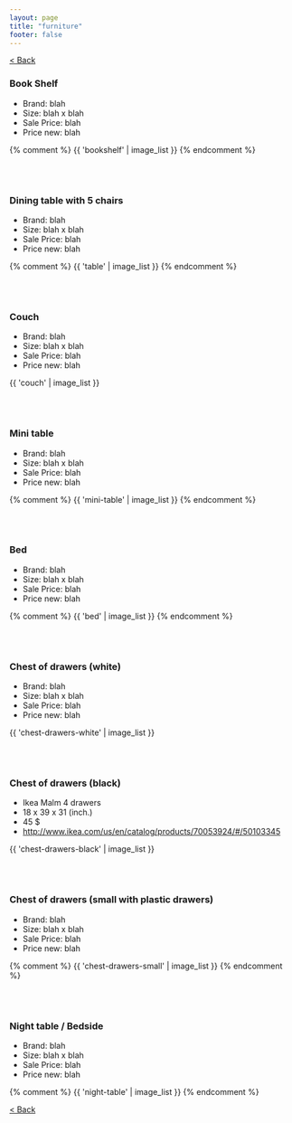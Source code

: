 ```yaml
---
layout: page
title: "furniture"
footer: false
---
```

<a href="/sale-house-stuff">< Back</a>

<h3>Book Shelf</h3>

* Brand: blah
* Size: blah x blah
* Sale Price: blah
* Price new: blah

{% comment %} 
{{ 'bookshelf' | image_list }}
{% endcomment %}

<br/>
<br/>

<h3>Dining table with 5 chairs</h3>

* Brand: blah
* Size: blah x blah
* Sale Price: blah
* Price new: blah

{% comment %} 
{{ 'table' | image_list }}
{% endcomment %}

<br/>
<br/>

<h3>Couch</h3>

* Brand: blah
* Size: blah x blah
* Sale Price: blah
* Price new: blah

{{ 'couch' | image_list }}

<br/>
<br/>

<h3>Mini table</h3>

* Brand: blah
* Size: blah x blah
* Sale Price: blah
* Price new: blah

{% comment %} 
{{ 'mini-table' | image_list }}
{% endcomment %}

<br/>
<br/>

<h3>Bed</h3>

* Brand: blah
* Size: blah x blah
* Sale Price: blah
* Price new: blah

{% comment %} 
{{ 'bed' | image_list }}
{% endcomment %}

<br/>
<br/>

<h3>Chest of drawers (white)</h3>

* Brand: blah
* Size: blah x blah
* Sale Price: blah
* Price new: blah

{{ 'chest-drawers-white' | image_list }}

<br/>
<br/>

<h3>Chest of drawers (black)</h3>

* Ikea Malm 4 drawers
* 18 x 39 x 31 (inch.)
* 45 $
* http://www.ikea.com/us/en/catalog/products/70053924/#/50103345

{{ 'chest-drawers-black' | image_list }}

<br/>
<br/>

<h3>Chest of drawers (small with plastic drawers)</h3>

* Brand: blah
* Size: blah x blah
* Sale Price: blah
* Price new: blah

{% comment %} 
{{ 'chest-drawers-small' | image_list }}
{% endcomment %}

<br/>
<br/>

<h3>Night table / Bedside</h3>

* Brand: blah
* Size: blah x blah
* Sale Price: blah
* Price new: blah

{% comment %} 
{{ 'night-table' | image_list }}
{% endcomment %}


<a href="/sale-house-stuff">< Back</a>
